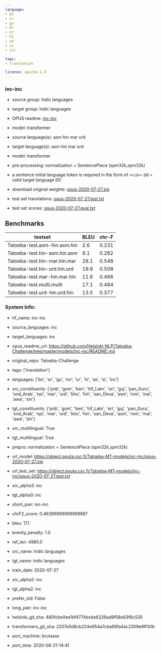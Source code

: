 ```yaml
---
language: 
- bn
- or
- gu
- mr
- ur
- hi
- as
- si
- inc

tags:
- translation

license: apache-2.0
---
```


### inc-inc

* source group: Indic languages 
* target group: Indic languages 
*  OPUS readme: [inc-inc](https://github.com/Helsinki-NLP/Tatoeba-Challenge/tree/master/models/inc-inc/README.md)

*  model: transformer
* source language(s): asm hin mar urd
* target language(s): asm hin mar urd
* model: transformer
* pre-processing: normalization + SentencePiece (spm32k,spm32k)
* a sentence initial language token is required in the form of `>>id<<` (id = valid target language ID)
* download original weights: [opus-2020-07-27.zip](https://object.pouta.csc.fi/Tatoeba-MT-models/inc-inc/opus-2020-07-27.zip)
* test set translations: [opus-2020-07-27.test.txt](https://object.pouta.csc.fi/Tatoeba-MT-models/inc-inc/opus-2020-07-27.test.txt)
* test set scores: [opus-2020-07-27.eval.txt](https://object.pouta.csc.fi/Tatoeba-MT-models/inc-inc/opus-2020-07-27.eval.txt)

## Benchmarks

| testset               | BLEU  | chr-F |
|-----------------------|-------|-------|
| Tatoeba-test.asm-hin.asm.hin 	| 2.6 	| 0.231 |
| Tatoeba-test.hin-asm.hin.asm 	| 9.1 	| 0.262 |
| Tatoeba-test.hin-mar.hin.mar 	| 28.1 	| 0.548 |
| Tatoeba-test.hin-urd.hin.urd 	| 19.9 	| 0.508 |
| Tatoeba-test.mar-hin.mar.hin 	| 11.6 	| 0.466 |
| Tatoeba-test.multi.multi 	| 17.1 	| 0.464 |
| Tatoeba-test.urd-hin.urd.hin 	| 13.5 	| 0.377 |


### System Info: 
- hf_name: inc-inc

- source_languages: inc

- target_languages: inc

- opus_readme_url: https://github.com/Helsinki-NLP/Tatoeba-Challenge/tree/master/models/inc-inc/README.md

- original_repo: Tatoeba-Challenge

- tags: ['translation']

- languages: ['bn', 'or', 'gu', 'mr', 'ur', 'hi', 'as', 'si', 'inc']

- src_constituents: {'pnb', 'gom', 'ben', 'hif_Latn', 'ori', 'guj', 'pan_Guru', 'snd_Arab', 'npi', 'mar', 'urd', 'bho', 'hin', 'san_Deva', 'asm', 'rom', 'mai', 'awa', 'sin'}

- tgt_constituents: {'pnb', 'gom', 'ben', 'hif_Latn', 'ori', 'guj', 'pan_Guru', 'snd_Arab', 'npi', 'mar', 'urd', 'bho', 'hin', 'san_Deva', 'asm', 'rom', 'mai', 'awa', 'sin'}

- src_multilingual: True

- tgt_multilingual: True

- prepro:  normalization + SentencePiece (spm32k,spm32k)

- url_model: https://object.pouta.csc.fi/Tatoeba-MT-models/inc-inc/opus-2020-07-27.zip

- url_test_set: https://object.pouta.csc.fi/Tatoeba-MT-models/inc-inc/opus-2020-07-27.test.txt

- src_alpha3: inc

- tgt_alpha3: inc

- short_pair: inc-inc

- chrF2_score: 0.46399999999999997

- bleu: 17.1

- brevity_penalty: 1.0

- ref_len: 4985.0

- src_name: Indic languages

- tgt_name: Indic languages

- train_date: 2020-07-27

- src_alpha2: inc

- tgt_alpha2: inc

- prefer_old: False

- long_pair: inc-inc

- helsinki_git_sha: 480fcbe0ee1bf4774bcbe6226ad9f58e63f6c535

- transformers_git_sha: 2207e5d8cb224e954a7cba69fa4ac2309e9ff30b

- port_machine: brutasse

- port_time: 2020-08-21-14:41